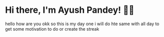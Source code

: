 # Hi there, I'm Ayush Pandey! 👨‍💻
hello how are you 
okk so this is my day one 
i will do hte same with all day to get some motivation to do or create the streak 
